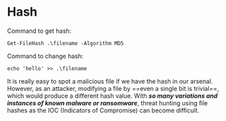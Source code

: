 # Hash

Command to get hash:
```
Get-FileHash .\filename -Algorithm MD5
```

Command to change hash:
```
echo 'hello' >> .\filename
```

It is really easy to spot a malicious file if we have the hash in our arsenal.  However, as an attacker, modifying a file by ==even a single bit is trivial==, which would produce a different hash value. With ***so many variations and instances of known malware or ransomware***, threat hunting using file hashes as the IOC (Indicators of Compromise) can become difficult.